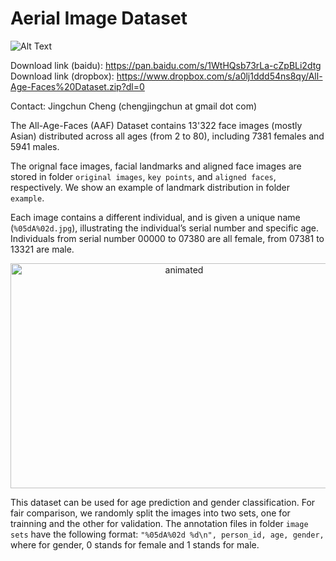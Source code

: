 # Aerial Image Dataset
![Alt Text](https://github.com/anonuser02/AerialImageDataset/blob/main/sample.png) 

Download link (baidu): https://pan.baidu.com/s/1WtHQsb73rLa-cZpBLi2dtg <br />
Download link (dropbox): https://www.dropbox.com/s/a0lj1ddd54ns8qy/All-Age-Faces%20Dataset.zip?dl=0

Contact: Jingchun Cheng (chengjingchun at gmail dot com)


The All-Age-Faces (AAF) Dataset contains 13'322 face images (mostly Asian) distributed across all ages (from 2 to 80), including 7381 females and 5941 males.

The orignal face images, facial landmarks and aligned face images are stored in folder `original images`, `key points`, and `aligned faces`, respectively. 
We show an example of landmark distribution in folder `example`.

Each image contains a different individual, and is given a unique name (`%05dA%02d.jpg`), illustrating the individual’s serial number and specific age.
Individuals from serial number 00000 to 07380 are all female, from 07381 to 13321 are male.

<p align="center">
  <img width="540" height="360" src="https://github.com/anonuser02/AerialImageDataset/blob/main/out.gif" alt="animated">
</p>

This dataset can be used for age prediction and gender classification. 
For fair comparison, we randomly split the images into two sets, one for trainning and the other for validation.
The annotation files in folder `image sets` have the following format:
`"%05dA%02d %d\n", person_id, age, gender,`
where for gender, 0 stands for female and 1 stands for male.
